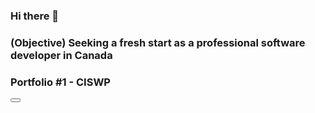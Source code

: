 ### Hi there 👋

<h3>(Objective) Seeking a fresh start as a professional software developer in Canada</h3>

<h3>Portfolio #1 - CISWP</h3>
<button><a href="http://52.14.28.67/"></a></button>


<!--
**dwkim0507/dwkim0507** is a ✨ _special_ ✨ repository because its `README.md` (this file) appears on your GitHub profile.

Here are some ideas to get you started:

- 🔭 I’m currently working on ...
- 🌱 I’m currently learning ...
- 👯 I’m looking to collaborate on ...
- 🤔 I’m looking for help with ...
- 💬 Ask me about ...
- 📫 How to reach me: ...
- 😄 Pronouns: ...
- ⚡ Fun fact: ...
-->
